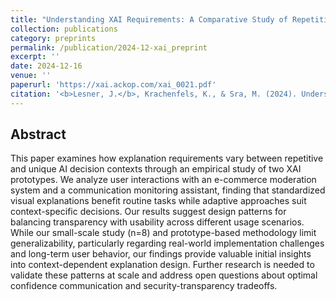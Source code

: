 ```yaml
---
title: "Understanding XAI Requirements: A Comparative Study of Repetitive and Unique Decision Contexts"
collection: publications
category: preprints
permalink: /publication/2024-12-xai_preprint
excerpt: ''
date: 2024-12-16
venue: ''
paperurl: 'https://xai.ackop.com/xai_0021.pdf'
citation: '<b>Lesner, J.</b>, Krachenfels, K., & Sra, M. (2024). Understanding XAI Requirements: A Comparative Study of Repetitive and Unique Decision Contexts.'
---
```


Abstract
---
This paper examines how explanation requirements vary between repetitive and unique AI decision contexts through an empirical study of two XAI prototypes. We analyze user interactions with an e-commerce moderation system and a communication monitoring assistant, finding that standardized visual explanations benefit routine tasks while adaptive approaches suit context-specific decisions. Our results suggest design patterns for balancing transparency with usability across different usage scenarios. While our small-scale study (n=8) and prototype-based methodology limit generalizability, particularly regarding real-world implementation challenges and long-term user behavior, our findings provide valuable initial insights into context-dependent explanation design. Further research is needed to validate these patterns at scale and address open questions about optimal confidence communication and security-transparency tradeoffs.